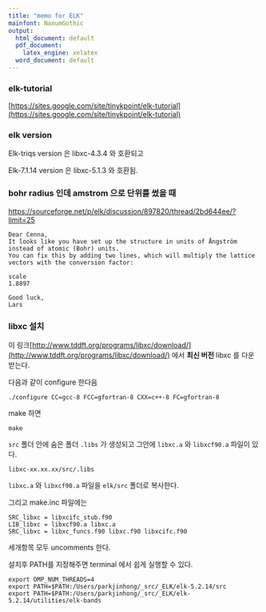 ```yaml
---
title: "memo for ELK"
mainfont: NanumGothic
output:
  html_document: default
  pdf_document:
    latex_engine: xelatex
  word_document: default
---
```


### elk-tutorial

[https://sites.google.com/site/tinykpoint/elk-tutorial](https://sites.google.com/site/tinykpoint/elk-tutorial)


### elk version

Elk-triqs version 은 libxc-4.3.4 와 호환되고

Elk-7.1.14 version 은 libxc-5.1.3 와 호환됨.

### bohr radius 인데 amstrom 으로 단위를 썼을 때

https://sourceforge.net/p/elk/discussion/897820/thread/2bd644ee/?limit=25

    Dear Cenna,
    It looks like you have set up the structure in units of Ångström instead of atomic (Bohr) units.
    You can fix this by adding two lines, which will multiply the lattice vectors with the conversion factor:

    scale
    1.8897

    Good luck,
    Lars


### libxc 설치


이 링크[http://www.tddft.org/programs/libxc/download/](http://www.tddft.org/programs/libxc/download/) 에서 **최신 버전** libxc 를 다운 받는다.


다음과 같이 configure 한다음
```
./configure CC=gcc-8 FCC=gfortran-8 CXX=c++-8 FC=gfortran-8 
```

make 하면
```
make
```


`src` 폴더 안에 숨은 폴더 `.libs` 가 생성되고 그안에 `libxc.a` 와 `libxcf90.a` 파일이 있다.

```
libxc-xx.xx.xx/src/.libs
```

`libxc.a` 와 `libxcf90.a` 파일을 `elk/src` 폴더로 복사한다.

그리고 make.inc 파일에는 

```
SRC_libxc = libxcifc_stub.f90
LIB_libxc = libxcf90.a libxc.a
SRC_libxc = libxc_funcs.f90 libxc.f90 libxcifc.f90
```
세개항목 모두 uncomments 한다.





설치후 PATH를 지정해주면 terminal 에서 쉽게 실행할 수 있다. 

```
export OMP_NUM_THREADS=4
export PATH=$PATH:/Users/parkjinhong/_src/_ELK/elk-5.2.14/src
export PATH=$PATH:/Users/parkjinhong/_src/_ELK/elk-5.2.14/utilities/elk-bands


```

